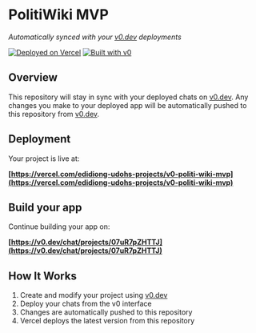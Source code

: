 # PolitiWiki MVP

*Automatically synced with your [v0.dev](https://v0.dev) deployments*

[![Deployed on Vercel](https://img.shields.io/badge/Deployed%20on-Vercel-black?style=for-the-badge&logo=vercel)](https://vercel.com/edidiong-udohs-projects/v0-politi-wiki-mvp)
[![Built with v0](https://img.shields.io/badge/Built%20with-v0.dev-black?style=for-the-badge)](https://v0.dev/chat/projects/07uR7pZHTTJ)

## Overview

This repository will stay in sync with your deployed chats on [v0.dev](https://v0.dev).
Any changes you make to your deployed app will be automatically pushed to this repository from [v0.dev](https://v0.dev).

## Deployment

Your project is live at:

**[https://vercel.com/edidiong-udohs-projects/v0-politi-wiki-mvp](https://vercel.com/edidiong-udohs-projects/v0-politi-wiki-mvp)**

## Build your app

Continue building your app on:

**[https://v0.dev/chat/projects/07uR7pZHTTJ](https://v0.dev/chat/projects/07uR7pZHTTJ)**

## How It Works

1. Create and modify your project using [v0.dev](https://v0.dev)
2. Deploy your chats from the v0 interface
3. Changes are automatically pushed to this repository
4. Vercel deploys the latest version from this repository